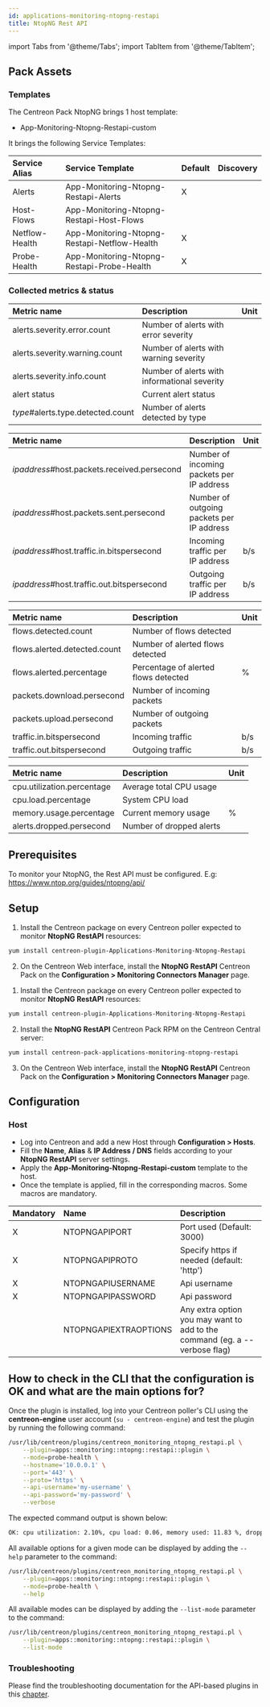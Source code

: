 ```yaml
---
id: applications-monitoring-ntopng-restapi
title: NtopNG Rest API
---
```

import Tabs from '@theme/Tabs';
import TabItem from '@theme/TabItem';

## Pack Assets

### Templates

The Centreon Pack NtopNG brings 1 host template:
* App-Monitoring-Ntopng-Restapi-custom

It brings the following Service Templates:

| Service Alias  | Service Template                             | Default | Discovery |
|:---------------|:---------------------------------------------|:--------|:----------|
| Alerts         | App-Monitoring-Ntopng-Restapi-Alerts         | X       |           |
| Host-Flows     | App-Monitoring-Ntopng-Restapi-Host-Flows     |         |           |
| Netflow-Health | App-Monitoring-Ntopng-Restapi-Netflow-Health | X       |           |
| Probe-Health   | App-Monitoring-Ntopng-Restapi-Probe-Health   | X       |           |

### Collected metrics & status

<Tabs groupId="sync">
<TabItem value="Alerts" label="Alerts">

| Metric name                       | Description                                  | Unit  |
| :-------------------------------- | :------------------------------------------- | :---- |
| alerts.severity.error.count       | Number of alerts with error severity         |       |
| alerts.severity.warning.count     | Number of alerts with warning severity       |       |
| alerts.severity.info.count        | Number of alerts with informational severity |       |
| alert status                      | Current alert status                         |       |
| *type*#alerts.type.detected.count | Number of alerts detected by type            |       |

</TabItem>
<TabItem value="Host-Flows" label="Host-Flows">

| Metric name                                 | Description                               | Unit  |
| :------------------------------------------ | :---------------------------------------- | :---- |
| *ipaddress*#host.packets.received.persecond | Number of incoming packets per IP address |       |
| *ipaddress*#host.packets.sent.persecond     | Number of outgoing packets per IP address |       |
| *ipaddress*#host.traffic.in.bitspersecond   | Incoming traffic per IP address           | b/s   |
| *ipaddress*#host.traffic.out.bitspersecond  | Outgoing traffic per IP address           | b/s   |

</TabItem>
<TabItem value="Netflow-Health" label="Netflow-Health">

| Metric name                  | Description                          | Unit  |
| :--------------------------- | :----------------------------------- | :---- |
| flows.detected.count         | Number of flows detected             |       |
| flows.alerted.detected.count | Number of alerted flows detected     |       |
| flows.alerted.percentage     | Percentage of alerted flows detected | %     |
| packets.download.persecond   | Number of incoming packets           |       |
| packets.upload.persecond     | Number of outgoing packets           |       |
| traffic.in.bitspersecond     | Incoming traffic                     | b/s   |
| traffic.out.bitspersecond    | Outgoing traffic                     | b/s   |

</TabItem>
<TabItem value="Probe-Health" label="Probe-Health">

| Metric name                | Description              | Unit  |
| :------------------------- | :----------------------- | :---- |
| cpu.utilization.percentage | Average total CPU usage  |       |
| cpu.load.percentage        | System CPU load          |       |
| memory.usage.percentage    | Current memory usage     | %     |
| alerts.dropped.persecond   | Number of dropped alerts |       |

</TabItem>
</Tabs>

## Prerequisites

To monitor your NtopNG, the Rest API must be configured.
E.g: https://www.ntop.org/guides/ntopng/api/

## Setup

<Tabs groupId="sync">
<TabItem value="Online License" label="Online License">

1. Install the Centreon package on every Centreon poller expected to monitor **NtopNG RestAPI** resources:

```bash
yum install centreon-plugin-Applications-Monitoring-Ntopng-Restapi
```

2. On the Centreon Web interface, install the **NtopNG RestAPI** Centreon Pack on the **Configuration > Monitoring Connectors Manager** page.

</TabItem>

<TabItem value="Offline License" label="Offline License">

1. Install the Centreon package on every Centreon poller expected to monitor **NtopNG RestAPI** resources:

```bash
yum install centreon-plugin-Applications-Monitoring-Ntopng-Restapi
```

2. Install the **NtopNG RestAPI** Centreon Pack RPM on the Centreon Central server:

```bash
yum install centreon-pack-applications-monitoring-ntopng-restapi
```

3. On the Centreon Web interface, install the **NtopNG RestAPI** Centreon Pack on the **Configuration > Monitoring Connectors Manager** page.

</TabItem>
</Tabs>

## Configuration

### Host

* Log into Centreon and add a new Host through **Configuration > Hosts**.
* Fill the **Name**, **Alias** & **IP Address / DNS** fields according to your **NtopNG RestAPI** server settings.
* Apply the **App-Monitoring-Ntopng-Restapi-custom** template to the host.
* Once the template is applied, fill in the corresponding macros. Some macros are mandatory.

| Mandatory | Name                | Description                                                                  |
| :-------- | :-------------------- | :------------------------------------------------------------------------- |
| X         | NTOPNGAPIPORT         | Port used (Default: 3000)                                                  |
| X         | NTOPNGAPIPROTO        | Specify https if needed (default: 'http')                                  |
| X         | NTOPNGAPIUSERNAME     | Api username                                                               |
| X         | NTOPNGAPIPASSWORD     | Api password                                                               |
|           | NTOPNGAPIEXTRAOPTIONS | Any extra option you may want to add to the command (eg. a --verbose flag) |

## How to check in the CLI that the configuration is OK and what are the main options for? 

Once the plugin is installed, log into your Centreon poller's CLI using the
**centreon-engine** user account (`su - centreon-engine`) and test the plugin by
running the following command:

```bash
/usr/lib/centreon/plugins/centreon_monitoring_ntopng_restapi.pl \
    --plugin=apps::monitoring::ntopng::restapi::plugin \
    --mode=probe-health \
    --hostname='10.0.0.1' \
    --port='443' \
    --proto='https' \
    --api-username='my-username' \
    --api-password='my-password' \
    --verbose
```

The expected command output is shown below:

```bash
OK: cpu utilization: 2.10%, cpu load: 0.06, memory used: 11.83 %, dropped alerts: 0.00/s | 'cpu.utilization.percentage'=2.10%;;;0;100 'cpu.load.percentage'=0.06;;;0; 'memory.usage.percentage'=11.83%;;;0;100 'alerts.dropped.persecond'=0.00/s;;;0;
```

All available options for a given mode can be displayed by adding the 
`--help` parameter to the command:

```bash
/usr/lib/centreon/plugins/centreon_monitoring_ntopng_restapi.pl \
    --plugin=apps::monitoring::ntopng::restapi::plugin \
    --mode=probe-health \
    --help
```

All available modes can be displayed by adding the 
`--list-mode` parameter to the command:

```bash
/usr/lib/centreon/plugins/centreon_monitoring_ntopng_restapi.pl \
    --plugin=apps::monitoring::ntopng::restapi::plugin \
    --list-mode
```

### Troubleshooting

Please find the troubleshooting documentation for the API-based plugins in
this [chapter](../getting-started/how-to-guides/troubleshooting-plugins.md#http-and-api-checks).
